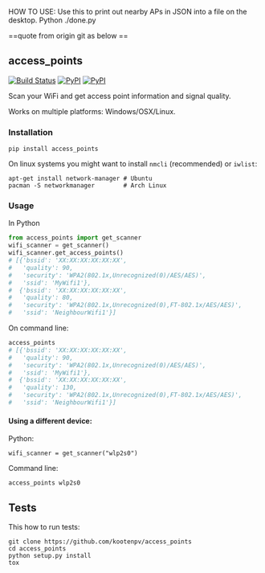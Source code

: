 HOW TO USE:
Use this to print out nearby APs in JSON into a file on the desktop.
Python ./done.py

==quote from origin git as below ==
## access_points

[![Build Status](https://travis-ci.org/kootenpv/access_points.svg?branch=master)](https://travis-ci.org/kootenpv/access_points)
[![PyPI](https://img.shields.io/pypi/v/access_points.svg?style=flat-square)](https://pypi.python.org/pypi/access_points/)
[![PyPI](https://img.shields.io/pypi/pyversions/access_points.svg?style=flat-square)](https://pypi.python.org/pypi/access_points/)

Scan your WiFi and get access point information and signal quality.

Works on multiple platforms: Windows/OSX/Linux.

### Installation

    pip install access_points

On linux systems you might want to install `nmcli` (recommended) or `iwlist`:

    apt-get install network-manager # Ubuntu
    pacman -S networkmanager        # Arch Linux


### Usage

In Python

```python
from access_points import get_scanner
wifi_scanner = get_scanner()
wifi_scanner.get_access_points()
# [{'bssid': 'XX:XX:XX:XX:XX:XX',
#   'quality': 90,
#   'security': 'WPA2(802.1x,Unrecognized(0)/AES/AES)',
#   'ssid': 'MyWifi1'},
#  {'bssid': 'XX:XX:XX:XX:XX:XX',
#   'quality': 80,
#   'security': 'WPA2(802.1x,Unrecognized(0),FT-802.1x/AES/AES)',
#   'ssid': 'NeighbourWifi1'}]
```

On command line:

```bash
access_points
# [{'bssid': 'XX:XX:XX:XX:XX:XX',
#   'quality': 90,
#   'security': 'WPA2(802.1x,Unrecognized(0)/AES/AES)',
#   'ssid': 'MyWifi1'},
#  {'bssid': 'XX:XX:XX:XX:XX:XX',
#   'quality': 130,
#   'security': 'WPA2(802.1x,Unrecognized(0),FT-802.1x/AES/AES)',
#   'ssid': 'NeighbourWifi1'}]
```

#### Using a different device:

Python:

    wifi_scanner = get_scanner("wlp2s0")

Command line:

    access_points wlp2s0

## Tests

This how to run tests:

    git clone https://github.com/kootenpv/access_points
    cd access_points
    python setup.py install
    tox
